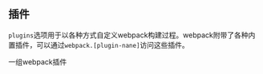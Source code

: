 ## 插件

`plugins`选项用于以各种方式自定义webpack构建过程。webpack附带了各种内置插件，可以通过`webpack.[plugin-nane]`访问这些插件。



一组webpack插件





